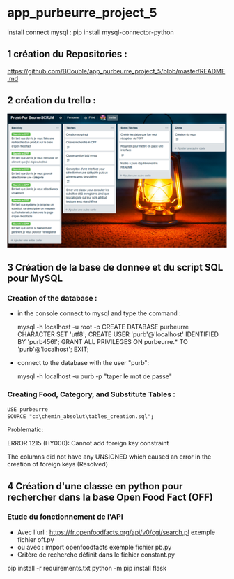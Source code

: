 # app_purbeurre_project_5

install connect mysql : pip install mysql-connector-python

## 1 création du Repositories : 

https://github.com/BCouble/app_purbeurre_project_5/blob/master/README.md

## 2 création du trello : 

![Trello off](https://github.com/BCouble/app_purbeurre_project_5/blob/master/image/trello_off.PNG) 

## 3 Création de la base de donnee et du script SQL pour MySQL

### Creation of the database :
- in the console connect to mysql and type the command :
	
	mysql -h localhost -u root -p
	CREATE DATABASE purbeurre CHARACTER SET 'utf8';
	CREATE USER 'purb'@'localhost' IDENTIFIED BY 'purb456!';
	GRANT ALL PRIVILEGES ON purbeurre.* TO 'purb'@'localhost';
	EXIT;

- connect to the database with the user "purb":
	
	mysql -h localhost -u purb -p
	"taper le mot de passe"

### Creating Food, Category, and Substitute Tables :

	USE purbeurre
	SOURCE "c:\chemin_absolut\tables_creation.sql";

Problematic:

ERROR 1215 (HY000): Cannot add foreign key constraint

The columns did not have any UNSIGNED which caused an error in the creation of foreign keys (Resolved)

## 4 Création d'une classe en python pour rechercher dans la base Open Food Fact (OFF)

### Etude du fonctionnement de l'API

- Avec l'url : https://fr.openfoodfacts.org/api/v0/cgi/search.pl exemple fichier off.py
- ou avec : import openfoodfacts exemple fichier pb.py
- Critère de recherche définit dans le fichier constant.py


pip install -r requirements.txt 
python -m pip install flask

